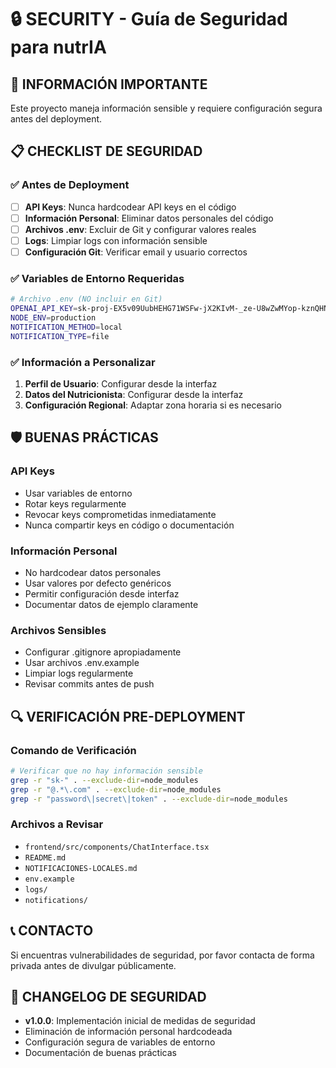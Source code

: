 # 🔒 SECURITY - Guía de Seguridad para nutrIA

## 🚨 INFORMACIÓN IMPORTANTE

Este proyecto maneja información sensible y requiere configuración segura antes del deployment.

## 📋 CHECKLIST DE SEGURIDAD

### ✅ **Antes de Deployment**

- [ ] **API Keys**: Nunca hardcodear API keys en el código
- [ ] **Información Personal**: Eliminar datos personales del código
- [ ] **Archivos .env**: Excluir de Git y configurar valores reales
- [ ] **Logs**: Limpiar logs con información sensible
- [ ] **Configuración Git**: Verificar email y usuario correctos

### ✅ **Variables de Entorno Requeridas**

```bash
# Archivo .env (NO incluir en Git)
OPENAI_API_KEY=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
NODE_ENV=production
NOTIFICATION_METHOD=local
NOTIFICATION_TYPE=file
```

### ✅ **Información a Personalizar**

1. **Perfil de Usuario**: Configurar desde la interfaz
2. **Datos del Nutricionista**: Configurar desde la interfaz
3. **Configuración Regional**: Adaptar zona horaria si es necesario

## 🛡️ **BUENAS PRÁCTICAS**

### **API Keys**
- Usar variables de entorno
- Rotar keys regularmente
- Revocar keys comprometidas inmediatamente
- Nunca compartir keys en código o documentación

### **Información Personal**
- No hardcodear datos personales
- Usar valores por defecto genéricos
- Permitir configuración desde interfaz
- Documentar datos de ejemplo claramente

### **Archivos Sensibles**
- Configurar .gitignore apropiadamente
- Usar archivos .env.example
- Limpiar logs regularmente
- Revisar commits antes de push

## 🔍 **VERIFICACIÓN PRE-DEPLOYMENT**

### **Comando de Verificación**
```bash
# Verificar que no hay información sensible
grep -r "sk-" . --exclude-dir=node_modules
grep -r "@.*\.com" . --exclude-dir=node_modules
grep -r "password\|secret\|token" . --exclude-dir=node_modules
```

### **Archivos a Revisar**
- `frontend/src/components/ChatInterface.tsx`
- `README.md`
- `NOTIFICACIONES-LOCALES.md`
- `env.example`
- `logs/`
- `notifications/`

## 📞 **CONTACTO**

Si encuentras vulnerabilidades de seguridad, por favor contacta de forma privada antes de divulgar públicamente.

## 📝 **CHANGELOG DE SEGURIDAD**

- **v1.0.0**: Implementación inicial de medidas de seguridad
- Eliminación de información personal hardcodeada
- Configuración segura de variables de entorno
- Documentación de buenas prácticas 